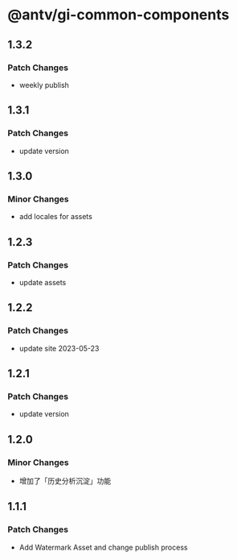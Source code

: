 # @antv/gi-common-components

## 1.3.2

### Patch Changes

- weekly publish

## 1.3.1

### Patch Changes

- update version

## 1.3.0

### Minor Changes

- add locales for assets

## 1.2.3

### Patch Changes

- update assets

## 1.2.2

### Patch Changes

- update site 2023-05-23

## 1.2.1

### Patch Changes

- update version

## 1.2.0

### Minor Changes

- 增加了「历史分析沉淀」功能

## 1.1.1

### Patch Changes

- Add Watermark Asset and change publish process
